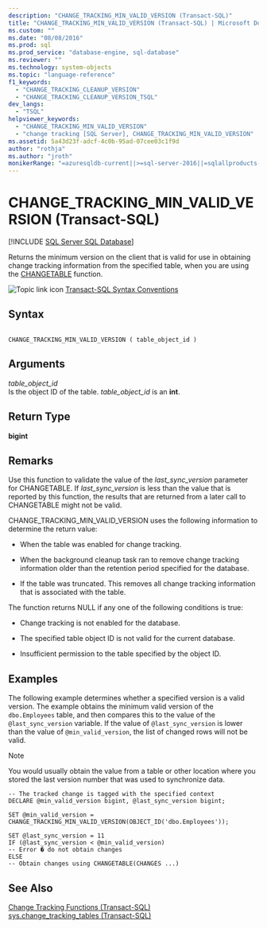 ```yaml
---
description: "CHANGE_TRACKING_MIN_VALID_VERSION (Transact-SQL)"
title: "CHANGE_TRACKING_MIN_VALID_VERSION (Transact-SQL) | Microsoft Docs"
ms.custom: ""
ms.date: "08/08/2016"
ms.prod: sql
ms.prod_service: "database-engine, sql-database"
ms.reviewer: ""
ms.technology: system-objects
ms.topic: "language-reference"
f1_keywords: 
  - "CHANGE_TRACKING_CLEANUP_VERSION"
  - "CHANGE_TRACKING_CLEANUP_VERSION_TSQL"
dev_langs: 
  - "TSQL"
helpviewer_keywords: 
  - "CHANGE_TRACKING_MIN_VALID_VERSION"
  - "change tracking [SQL Server], CHANGE_TRACKING_MIN_VALID_VERSION"
ms.assetid: 5a43d23f-adcf-4c0b-95ad-07cee03c1f9d
author: "rothja"
ms.author: "jroth"
monikerRange: "=azuresqldb-current||>=sql-server-2016||=sqlallproducts-allversions||>=sql-server-linux-2017||=azuresqldb-mi-current"
---
```

# CHANGE_TRACKING_MIN_VALID_VERSION (Transact-SQL)
[!INCLUDE [SQL Server SQL Database](../../includes/applies-to-version/sql-asdb.md)]

  Returns the minimum version on the client that is valid for use in obtaining change tracking information from the specified table, when you are using the [CHANGETABLE](../../relational-databases/system-functions/changetable-transact-sql.md) function.  
    
 ![Topic link icon](../../database-engine/configure-windows/media/topic-link.gif "Topic link icon") [Transact-SQL Syntax Conventions](../../t-sql/language-elements/transact-sql-syntax-conventions-transact-sql.md)  
  
## Syntax  
  
```  
  
CHANGE_TRACKING_MIN_VALID_VERSION ( table_object_id )  
```  
  
## Arguments  
 *table_object_id*  
 Is the object ID of the table. *table_object_id* is an **int**.  
  
## Return Type  
 **bigint**  
  
## Remarks  
 Use this function to validate the value of the *last_sync_version* parameter for CHANGETABLE. If *last_sync_version* is less than the value that is reported by this function, the results that are returned from a later call to CHANGETABLE might not be valid.  
  
 CHANGE_TRACKING_MIN_VALID_VERSION uses the following information to determine the return value:  
  
-   When the table was enabled for change tracking.  
  
-   When the background cleanup task ran to remove change tracking information older than the retention period specified for the database.  
  
-   If the table was truncated. This removes all change tracking information that is associated with the table.  
  
 The function returns NULL if any one of the following conditions is true:  
  
-   Change tracking is not enabled for the database.  
  
-   The specified table object ID is not valid for the current database.  
  
-   Insufficient permission to the table specified by the object ID.  
  
## Examples  
 The following example determines whether a specified version is a valid version. The example obtains the minimum valid version of the `dbo.Employees` table, and then compares this to the value of the `@last_sync_version` variable. If the value of `@last_sync_version` is lower than the value of `@min_valid_version`, the list of changed rows will not be valid.  
  
> [!NOTE]  
>  You would usually obtain the value from a table or other location where you stored the last version number that was used to synchronize data.  
  
```  
-- The tracked change is tagged with the specified context   
DECLARE @min_valid_version bigint, @last_sync_version bigint;  
  
SET @min_valid_version =   
CHANGE_TRACKING_MIN_VALID_VERSION(OBJECT_ID('dbo.Employees'));  
  
SET @last_sync_version = 11  
IF (@last_sync_version < @min_valid_version)  
-- Error � do not obtain changes  
ELSE  
-- Obtain changes using CHANGETABLE(CHANGES ...)  
```  
  
## See Also  
 [Change Tracking Functions &#40;Transact-SQL&#41;](../../relational-databases/system-functions/change-tracking-functions-transact-sql.md)   
 [sys.change_tracking_tables &#40;Transact-SQL&#41;](../../relational-databases/system-catalog-views/change-tracking-catalog-views-sys-change-tracking-tables.md)  
  
  
